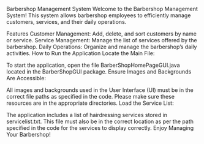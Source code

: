 Barbershop Management System
Welcome to the Barbershop Management System! This system allows barbershop employees to efficiently manage customers, services, and their daily operations.

Features
Customer Management: Add, delete, and sort customers by name or service.
Service Management: Manage the list of services offered by the barbershop.
Daily Operations: Organize and manage the barbershop’s daily activities.
How to Run the Application
Locate the Main File:

To start the application, open the file BarberShopHomePageGUI.java located in the BarberShopGUI package.
Ensure Images and Backgrounds Are Accessible:

All images and backgrounds used in the User Interface (UI) must be in the correct file paths as specified in the code. Please make sure these resources are in the appropriate directories.
Load the Service List:

The application includes a list of hairdressing services stored in servicelist.txt. This file must also be in the correct location as per the path specified in the code for the services to display correctly.
Enjoy Managing Your Barbershop!
